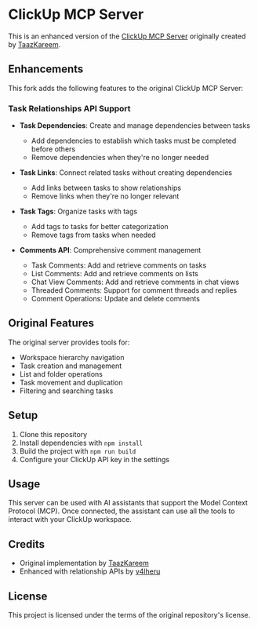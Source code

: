 # ClickUp MCP Server

This is an enhanced version of the [ClickUp MCP Server](https://github.com/TaazKareem/clickup-mcp-server) originally created by [TaazKareem](https://github.com/TaazKareem).

## Enhancements

This fork adds the following features to the original ClickUp MCP Server:

### Task Relationships API Support

- **Task Dependencies**: Create and manage dependencies between tasks
  - Add dependencies to establish which tasks must be completed before others
  - Remove dependencies when they're no longer needed

- **Task Links**: Connect related tasks without creating dependencies
  - Add links between tasks to show relationships
  - Remove links when they're no longer relevant

- **Task Tags**: Organize tasks with tags
  - Add tags to tasks for better categorization
  - Remove tags from tasks when needed

- **Comments API**: Comprehensive comment management
  - Task Comments: Add and retrieve comments on tasks
  - List Comments: Add and retrieve comments on lists
  - Chat View Comments: Add and retrieve comments in chat views
  - Threaded Comments: Support for comment threads and replies
  - Comment Operations: Update and delete comments

## Original Features

The original server provides tools for:

- Workspace hierarchy navigation
- Task creation and management
- List and folder operations
- Task movement and duplication
- Filtering and searching tasks

## Setup

1. Clone this repository
2. Install dependencies with `npm install`
3. Build the project with `npm run build`
4. Configure your ClickUp API key in the settings

## Usage

This server can be used with AI assistants that support the Model Context Protocol (MCP). Once connected, the assistant can use all the tools to interact with your ClickUp workspace.

## Credits

- Original implementation by [TaazKareem](https://github.com/TaazKareem)
- Enhanced with relationship APIs by [v4lheru](https://github.com/v4lheru)

## License

This project is licensed under the terms of the original repository's license.
